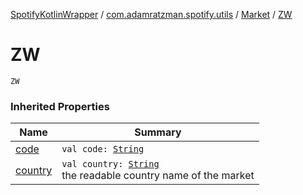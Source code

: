 [SpotifyKotlinWrapper](../../index.md) / [com.adamratzman.spotify.utils](../index.md) / [Market](index.md) / [ZW](./-z-w.md)

# ZW

`ZW`

### Inherited Properties

| Name | Summary |
|---|---|
| [code](code.md) | `val code: `[`String`](https://kotlinlang.org/api/latest/jvm/stdlib/kotlin/-string/index.html) |
| [country](country.md) | `val country: `[`String`](https://kotlinlang.org/api/latest/jvm/stdlib/kotlin/-string/index.html)<br>the readable country name of the market |
